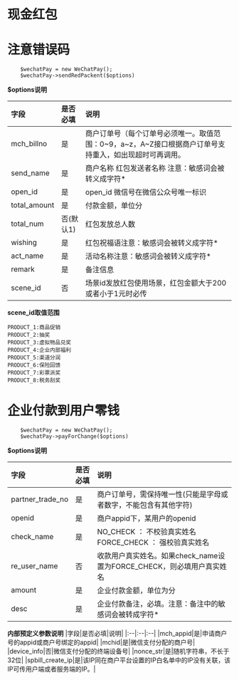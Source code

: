 # 现金红包

# **注意错误码**
~~~
    $wechatPay = new WeChatPay();
    $wechatPay->sendRedPackent($options)
~~~

**$options说明**

|字段|是否必填|说明|
|:--|:--|:--|
|mch_billno|是|商户订单号（每个订单号必须唯一。取值范围：0~9，a~z，A~Z接口根据商户订单号支持重入，如出现超时可再调用。|
|send_name|是|商户名称 红包发送者名称  注意：敏感词会被转义成字符*|
|open_id|是|open_id 微信号在微信公众号唯一标识|
|total_amount|是|付款金额，单位分|
|total_num|否(默认1)|红包发放总人数|
|wishing|是|红包祝福语注意：敏感词会被转义成字符*|
|act_name|是|活动名称注意：敏感词会被转义成字符*|
|remark|是|备注信息|
|scene_id|否|场景id发放红包使用场景，红包金额大于200或者小于1元时必传|

**scene_id取值范围**
~~~
PRODUCT_1:商品促销
PRODUCT_2:抽奖
PRODUCT_3:虚拟物品兑奖 
PRODUCT_4:企业内部福利
PRODUCT_5:渠道分润
PRODUCT_6:保险回馈
PRODUCT_7:彩票派奖
PRODUCT_8:税务刮奖
~~~

# 企业付款到用户零钱

~~~
    $wechatPay = new WeChatPay();
    $wechatPay->payForChange($options)
~~~

**$options说明**

|字段|是否必填|说明|
|:--|:--|:--|
|partner_trade_no|是|商户订单号，需保持唯一性(只能是字母或者数字，不能包含有其他字符)|
|openid|是|商户appid下，某用户的openid|
|check_name|是|NO_CHECK ： 不校验真实姓名 FORCE_CHECK ： 强校验真实姓名|
|re_user_name|否|收款用户真实姓名。如果check_name设置为FORCE_CHECK，则必填用户真实姓名|
|amount|是|企业付款金额，单位为分|
|desc|是|企业付款备注，必填。注意：备注中的敏感词会被转成字符*|

**内部预定义参数说明**
|字段|是否必填|说明|
|:--|:--|:--|
|mch_appid|是|申请商户号的appid或商户号绑定的appid|
|mchid|是|微信支付分配的商户号|
|device_info|否|微信支付分配的终端设备号|
|nonce_str|是|随机字符串，不长于32位|
|spbill_create_ip|是|该IP同在商户平台设置的IP白名单中的IP没有关联，该IP可传用户端或者服务端的IP。|